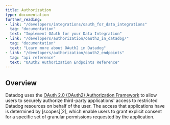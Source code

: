```yaml
---
title: Authorization
type: documentation
further_reading:
- link: "/developers/integrations/oauth_for_data_integrations"
  tag: "documentation"
  text: "Implement OAuth for your Data Integration"
- link: "/developers/authorization/oauth2_in_datadog/"
  tag: "documentation"
  text: "Learn more about OAuth2 in Datadog"
- link: "/developers/authorization/oauth2_endpoints"
  tag: "api reference"
  text: "OAuth2 Authorization Endpoints Reference"
---
```


## Overview

Datadog uses the [OAuth 2.0 (OAuth2) Authorization Framework][1] to allow users to securely authorize third-party applications' access to restricted Datadog resources on behalf of the user. The access that applications have is determined by [scopes][2], which enable users to grant explicit consent for a specific set of granular permissions requested by the application. 

[1]: https://datatracker.ietf.org/doc/html/rfc6749
